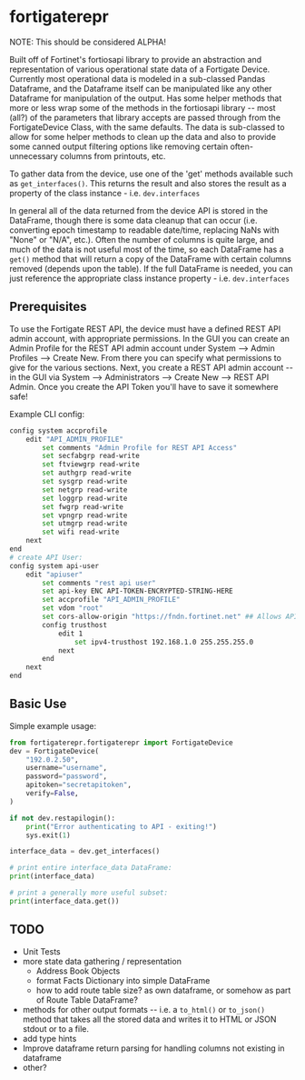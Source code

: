 # fortigaterepr

NOTE:  This should be considered ALPHA!

Built off of Fortinet's fortiosapi library to provide an abstraction and representation of various operational state data of a Fortigate Device.  Currently most operational data is modeled in a sub-classed Pandas Dataframe, and the Dataframe itself can be manipulated like any other Dataframe for manipulation of the output.  Has some helper methods that more or less wrap some of the methods in the fortiosapi library -- most (all?) of the parameters that library accepts are passed through from the FortigateDevice Class, with the same defaults.  The data is sub-classed to allow for some helper methods to clean up the data and also to provide some canned output filtering options like removing certain often-unnecessary columns from printouts, etc.

To gather data from the device, use one of the 'get' methods available such as `get_interfaces()`.  This returns the result and also stores the result as a property of the class instance - i.e. `dev.interfaces`

In general all of the data returned from the device API is stored in the DataFrame, though there is some data cleanup that can occur (i.e. converting epoch timestamp to readable date/time, replacing NaNs with "None" or "N/A", etc.).  Often the number of columns is quite large, and much of the data is not useful most of the time, so each DataFrame has a `get()` method that will return a copy of the DataFrame with certain columns removed (depends upon the table).  If the full DataFrame is needed, you can just reference the appropriate class instance property - i.e. `dev.interfaces`

## Prerequisites

To use the Fortigate REST API, the device must have a defined REST API admin account, with appropriate permissions.  In the GUI you can create an Admin Profile for the REST API admin account under System --> Admin Profiles --> Create New.  From there you can specify what permissions to give for the various sections.  Next, you create a REST API admin account -- in the GUI via System --> Administrators --> Create New --> REST API Admin.  Once you create the API Token you'll have to save it somewhere safe!

Example CLI config:

```bash
config system accprofile
    edit "API_ADMIN_PROFILE"
        set comments "Admin Profile for REST API Access"
        set secfabgrp read-write
        set ftviewgrp read-write
        set authgrp read-write
        set sysgrp read-write
        set netgrp read-write
        set loggrp read-write
        set fwgrp read-write
        set vpngrp read-write
        set utmgrp read-write
        set wifi read-write
    next
end
# create API User:
config system api-user
    edit "apiuser"
        set comments "rest api user"
        set api-key ENC API-TOKEN-ENCRYPTED-STRING-HERE
        set accprofile "API_ADMIN_PROFILE"
        set vdom "root"
        set cors-allow-origin "https://fndn.fortinet.net" ## Allows API exploration with FNDN
        config trusthost
            edit 1
                set ipv4-trusthost 192.168.1.0 255.255.255.0
            next
        end
    next
end
```

## Basic Use

Simple example usage:

```python
from fortigaterepr.fortigaterepr import FortigateDevice
dev = FortigateDevice(
    "192.0.2.50",
    username="username",
    password="password",
    apitoken="secretapitoken",
    verify=False,
)

if not dev.restapilogin():
    print("Error authenticating to API - exiting!")
    sys.exit(1)

interface_data = dev.get_interfaces()

# print entire interface_data DataFrame:
print(interface_data)

# print a generally more useful subset:
print(interface_data.get())
```

## TODO

* Unit Tests
* more state data gathering / representation
  * Address Book Objects
  * format Facts Dictionary into simple DataFrame
  * how to add route table size?  as own dataframe, or somehow as part of Route Table DataFrame?
* methods for other output formats -- i.e. a `to_html()` or `to_json()` method that takes all the stored data and writes it to HTML or JSON stdout or to a file.
* add type hints
* Improve dataframe return parsing for handling columns not existing in dataframe
* other?
